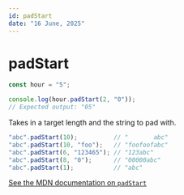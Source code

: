 ```yaml
---
id: padStart
date: "16 June, 2025"
---
```


# padStart

```js
const hour = "5";

console.log(hour.padStart(2, "0"));
// Expected output: "05"
```

Takes in a target length and the string to pad with.

```js
"abc".padStart(10);          // "       abc"
"abc".padStart(10, "foo");   // "foofoofabc"
"abc".padStart(6, "123465"); // "123abc"
"abc".padStart(8, "0");      // "00000abc"
"abc".padStart(1);           // "abc"
```

[See the MDN documentation on `padStart`](https://developer.mozilla.org/en-US/docs/Web/JavaScript/Reference/Global_Objects/String/padStart)
